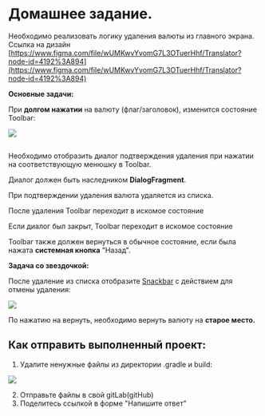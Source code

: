 # Домашнее задание.

Необходимо реализовать логику удаления валюты из главного экрана. Ссылка на дизайн [https://www.figma.com/file/wUMKwvYvomG7L3OTuerHhf/Translator?node-id=4192%3A894](https://www.figma.com/file/wUMKwvYvomG7L3OTuerHhf/Translator?node-id=4192%3A894)

**Основные задачи:**

При **долгом нажатии** на валюту (флаг/заголовок), изменится состояние Toolbar:

![](https://ucarecdn.com/8edcd7cc-de5b-46b0-8a2f-ec78147fefe6/)

![](data:image/gif;base64,R0lGODlhAQABAPABAP///wAAACH5BAEKAAAALAAAAAABAAEAAAICRAEAOw== "Click and drag to move")

Необходимо отобразить диалог подтверждения удаления при нажатии на соответствующую менюшку в Toolbar.

Диалог должен быть наследником **DialogFragment**.

При подтверждении удаления валюта удаляется из списка.

После удаления Toolbar переходит в искомое состояние

Если диалог был закрыт, Toolbar переходит в искомое состояние

Toolbar также должен вернуться в обычное состояние, если была нажата **системная кнопка** "Назад".

**Задача со звездочкой:**

После удаление из списка отобразите [Snackbar](https://developer.android.com/training/snackbar/action) с действием для отмены удаления:

![](https://ucarecdn.com/36115664-f2f4-4f81-853b-ae8305581dbb/)![](data:image/gif;base64,R0lGODlhAQABAPABAP///wAAACH5BAEKAAAALAAAAAABAAEAAAICRAEAOw== "Click and drag to move")

По нажатию на вернуть, необходимо вернуть валюту на **старое место.**

## Как отправить выполненный проект:

1) Удалите ненужные файлы из директории .gradle и build:

![](https://ucarecdn.com/0499e2b3-4102-4f7a-8a53-6774a145947d/)![](data:image/gif;base64,R0lGODlhAQABAPABAP///wAAACH5BAEKAAAALAAAAAABAAEAAAICRAEAOw== "Click and drag to move")

2) Отправьте файлы в свой gitLab(gitHub)
3) Поделитесь ссылкой в форме "Напишите ответ"
